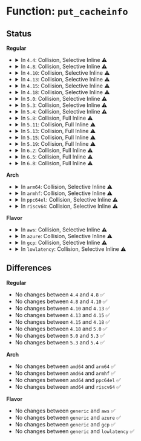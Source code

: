 # Function: <code>put_cacheinfo</code>

## Status
<b>Regular</b>
<ul>
<li>
<details>
<summary>In <code>4.4</code>: Collision, Selective Inline ⚠️</summary>

```c
int put_cacheinfo(struct sk_buff *skb, long unsigned int cstamp, long unsigned int tstamp, u32 preferred, u32 valid);
```

**Collision:** Static-Static Collision

**Inline:** Selective

**Transformation:** False

**Instances:**

```
In net/ipv4/devinet.c (ffffffff81790ac5)
Location: net/ipv4/devinet.c:1490
Inline: True
Inline callers:
  - net/ipv4/devinet.c:inet_fill_ifaddr
```
```
In net/ipv6/addrconf.c (ffffffff817c92b0)
Location: net/ipv6/addrconf.c:4265
Inline: False
Direct callers:
  - net/ipv6/addrconf.c:inet6_fill_ifaddr
  - net/ipv6/addrconf.c:inet6_dump_addr
  - net/ipv6/addrconf.c:inet6_dump_addr
```
**Symbols:**

```
ffffffff817c92b0-ffffffff817c934b: put_cacheinfo (STB_LOCAL)
```
</details>
</li>
<li>
<details>
<summary>In <code>4.8</code>: Collision, Selective Inline ⚠️</summary>

```c
int put_cacheinfo(struct sk_buff *skb, long unsigned int cstamp, long unsigned int tstamp, u32 preferred, u32 valid);
```

**Collision:** Static-Static Collision

**Inline:** Selective

**Transformation:** False

**Instances:**

```
In net/ipv4/devinet.c (ffffffff817fddf5)
Location: net/ipv4/devinet.c:1516
Inline: True
Inline callers:
  - net/ipv4/devinet.c:inet_fill_ifaddr
```
```
In net/ipv6/addrconf.c (ffffffff81836490)
Location: net/ipv6/addrconf.c:4517
Inline: False
Direct callers:
  - net/ipv6/addrconf.c:inet6_dump_addr
  - net/ipv6/addrconf.c:inet6_dump_addr
  - net/ipv6/addrconf.c:inet6_fill_ifaddr
```
**Symbols:**

```
ffffffff81836490-ffffffff8183652b: put_cacheinfo (STB_LOCAL)
```
</details>
</li>
<li>
<details>
<summary>In <code>4.10</code>: Collision, Selective Inline ⚠️</summary>

```c
int put_cacheinfo(struct sk_buff *skb, long unsigned int cstamp, long unsigned int tstamp, u32 preferred, u32 valid);
```

**Collision:** Static-Static Collision

**Inline:** Selective

**Transformation:** False

**Instances:**

```
In net/ipv4/devinet.c (ffffffff8182ed55)
Location: net/ipv4/devinet.c:1516
Inline: True
Inline callers:
  - net/ipv4/devinet.c:inet_fill_ifaddr
```
```
In net/ipv6/addrconf.c (ffffffff81867fa0)
Location: net/ipv6/addrconf.c:4560
Inline: False
Direct callers:
  - net/ipv6/addrconf.c:inet6_dump_addr
  - net/ipv6/addrconf.c:inet6_dump_addr
  - net/ipv6/addrconf.c:inet6_fill_ifaddr
```
**Symbols:**

```
ffffffff81867fa0-ffffffff8186803b: put_cacheinfo (STB_LOCAL)
```
</details>
</li>
<li>
<details>
<summary>In <code>4.13</code>: Collision, Selective Inline ⚠️</summary>

```c
int put_cacheinfo(struct sk_buff *skb, long unsigned int cstamp, long unsigned int tstamp, u32 preferred, u32 valid);
```

**Collision:** Static-Static Collision

**Inline:** Selective

**Transformation:** False

**Instances:**

```
In net/ipv4/devinet.c (ffffffff81850221)
Location: net/ipv4/devinet.c:1556
Inline: True
Inline callers:
  - net/ipv4/devinet.c:inet_fill_ifaddr
```
```
In net/ipv6/addrconf.c (ffffffff8188c700)
Location: net/ipv6/addrconf.c:4638
Inline: False
Direct callers:
  - net/ipv6/addrconf.c:inet6_dump_addr
  - net/ipv6/addrconf.c:inet6_dump_addr
  - net/ipv6/addrconf.c:inet6_fill_ifaddr
```
**Symbols:**

```
ffffffff8188c700-ffffffff8188c79b: put_cacheinfo (STB_LOCAL)
```
</details>
</li>
<li>
<details>
<summary>In <code>4.15</code>: Collision, Selective Inline ⚠️</summary>

```c
int put_cacheinfo(struct sk_buff *skb, long unsigned int cstamp, long unsigned int tstamp, u32 preferred, u32 valid);
```

**Collision:** Static-Static Collision

**Inline:** Selective

**Transformation:** False

**Instances:**

```
In net/ipv4/devinet.c (ffffffff818cfe51)
Location: net/ipv4/devinet.c:1565
Inline: True
Inline callers:
  - net/ipv4/devinet.c:inet_fill_ifaddr
```
```
In net/ipv6/addrconf.c (ffffffff8190da90)
Location: net/ipv6/addrconf.c:4642
Inline: False
Direct callers:
  - net/ipv6/addrconf.c:inet6_dump_addr
  - net/ipv6/addrconf.c:inet6_dump_addr
  - net/ipv6/addrconf.c:inet6_fill_ifaddr
```
**Symbols:**

```
ffffffff8190da90-ffffffff8190db2b: put_cacheinfo (STB_LOCAL)
```
</details>
</li>
<li>
<details>
<summary>In <code>4.18</code>: Collision, Selective Inline ⚠️</summary>

```c
int put_cacheinfo(struct sk_buff *skb, long unsigned int cstamp, long unsigned int tstamp, u32 preferred, u32 valid);
```

**Collision:** Static-Static Collision

**Inline:** Selective

**Transformation:** False

**Instances:**

```
In net/ipv4/devinet.c (ffffffff81926339)
Location: net/ipv4/devinet.c:1573
Inline: True
Inline callers:
  - net/ipv4/devinet.c:inet_fill_ifaddr
```
```
In net/ipv6/addrconf.c (ffffffff81964d40)
Location: net/ipv6/addrconf.c:4763
Inline: False
Direct callers:
  - net/ipv6/addrconf.c:inet6_dump_addr
  - net/ipv6/addrconf.c:inet6_dump_addr
  - net/ipv6/addrconf.c:inet6_fill_ifaddr
```
**Symbols:**

```
ffffffff81964d40-ffffffff81964ddb: put_cacheinfo (STB_LOCAL)
```
</details>
</li>
<li>
<details>
<summary>In <code>5.0</code>: Collision, Selective Inline ⚠️</summary>

```c
int put_cacheinfo(struct sk_buff *skb, long unsigned int cstamp, long unsigned int tstamp, u32 preferred, u32 valid);
```

**Collision:** Static-Static Collision

**Inline:** Selective

**Transformation:** False

**Instances:**

```
In net/ipv4/devinet.c (ffffffff8195537d)
Location: net/ipv4/devinet.c:1585
Inline: True
Inline callers:
  - net/ipv4/devinet.c:inet_fill_ifaddr
```
```
In net/ipv6/addrconf.c (ffffffff8199a1c0)
Location: net/ipv6/addrconf.c:4785
Inline: False
Direct callers:
  - net/ipv6/addrconf.c:in6_dump_addrs
  - net/ipv6/addrconf.c:in6_dump_addrs
  - net/ipv6/addrconf.c:inet6_fill_ifaddr
```
**Symbols:**

```
ffffffff8199a1c0-ffffffff8199a25b: put_cacheinfo (STB_LOCAL)
```
</details>
</li>
<li>
<details>
<summary>In <code>5.3</code>: Collision, Selective Inline ⚠️</summary>

```c
int put_cacheinfo(struct sk_buff *skb, long unsigned int cstamp, long unsigned int tstamp, u32 preferred, u32 valid);
```

**Collision:** Static-Static Collision

**Inline:** Selective

**Transformation:** False

**Instances:**

```
In net/ipv4/devinet.c (ffffffff819b9d08)
Location: net/ipv4/devinet.c:1635
Inline: True
Inline callers:
  - net/ipv4/devinet.c:inet_fill_ifaddr
```
```
In net/ipv6/addrconf.c (ffffffff81a06150)
Location: net/ipv6/addrconf.c:4821
Inline: False
Direct callers:
  - net/ipv6/addrconf.c:in6_dump_addrs
  - net/ipv6/addrconf.c:in6_dump_addrs
  - net/ipv6/addrconf.c:inet6_fill_ifaddr
```
**Symbols:**

```
ffffffff81a06150-ffffffff81a061ef: put_cacheinfo (STB_LOCAL)
```
</details>
</li>
<li>
<details>
<summary>In <code>5.4</code>: Collision, Selective Inline ⚠️</summary>

```c
int put_cacheinfo(struct sk_buff *skb, long unsigned int cstamp, long unsigned int tstamp, u32 preferred, u32 valid);
```

**Collision:** Static-Static Collision

**Inline:** Selective

**Transformation:** False

**Instances:**

```
In net/ipv4/devinet.c (ffffffff819f0898)
Location: net/ipv4/devinet.c:1630
Inline: True
Inline callers:
  - net/ipv4/devinet.c:inet_fill_ifaddr
```
```
In net/ipv6/addrconf.c (ffffffff81a3ccc0)
Location: net/ipv6/addrconf.c:4850
Inline: False
Direct callers:
  - net/ipv6/addrconf.c:in6_dump_addrs
  - net/ipv6/addrconf.c:in6_dump_addrs
  - net/ipv6/addrconf.c:inet6_fill_ifaddr
```
**Symbols:**

```
ffffffff81a3ccc0-ffffffff81a3cd5f: put_cacheinfo (STB_LOCAL)
```
</details>
</li>
<li>
<details>
<summary>In <code>5.8</code>: Collision, Full Inline ⚠️</summary>

**Collision:** Static-Static Collision

**Inline:** Full

**Transformation:** False

**Instances:**

```
In net/ipv4/devinet.c (ffffffff81ade808)
Location: net/ipv4/devinet.c:1636
Inline: True
Inline callers:
  - net/ipv4/devinet.c:inet_fill_ifaddr
```
```
In net/ipv6/addrconf.c (ffffffff81b34457)
Location: net/ipv6/addrconf.c:4867
Inline: True
Inline callers:
  - net/ipv6/addrconf.c:inet6_fill_ifacaddr
  - net/ipv6/addrconf.c:inet6_fill_ifmcaddr
  - net/ipv6/addrconf.c:inet6_fill_ifaddr
```
</details>
</li>
<li>
<details>
<summary>In <code>5.11</code>: Collision, Full Inline ⚠️</summary>

**Collision:** Static-Static Collision

**Inline:** Full

**Transformation:** False

**Instances:**

```
In net/ipv4/devinet.c (ffffffff81aeb5e8)
Location: net/ipv4/devinet.c:1635
Inline: True
Inline callers:
  - net/ipv4/devinet.c:inet_fill_ifaddr
```
```
In net/ipv6/addrconf.c (ffffffff81b44ca7)
Location: net/ipv6/addrconf.c:4894
Inline: True
Inline callers:
  - net/ipv6/addrconf.c:inet6_fill_ifacaddr
  - net/ipv6/addrconf.c:inet6_fill_ifmcaddr
  - net/ipv6/addrconf.c:inet6_fill_ifaddr
```
</details>
</li>
<li>
<details>
<summary>In <code>5.13</code>: Collision, Full Inline ⚠️</summary>

**Collision:** Static-Static Collision

**Inline:** Full

**Transformation:** False

**Instances:**

```
In net/ipv4/devinet.c (ffffffff81ad6c58)
Location: net/ipv4/devinet.c:1635
Inline: True
Inline callers:
  - net/ipv4/devinet.c:inet_fill_ifaddr
```
```
In net/ipv6/addrconf.c (ffffffff81b32f79)
Location: net/ipv6/addrconf.c:4898
Inline: True
Inline callers:
  - net/ipv6/addrconf.c:in6_dump_addrs
  - net/ipv6/addrconf.c:inet6_fill_ifacaddr
  - net/ipv6/addrconf.c:inet6_fill_ifaddr
```
</details>
</li>
<li>
<details>
<summary>In <code>5.15</code>: Collision, Full Inline ⚠️</summary>

**Collision:** Static-Static Collision

**Inline:** Full

**Transformation:** False

**Instances:**

```
In net/ipv4/devinet.c (ffffffff81b95698)
Location: net/ipv4/devinet.c:1635
Inline: True
Inline callers:
  - net/ipv4/devinet.c:inet_fill_ifaddr
```
```
In net/ipv6/addrconf.c (ffffffff81bf9219)
Location: net/ipv6/addrconf.c:4934
Inline: True
Inline callers:
  - net/ipv6/addrconf.c:in6_dump_addrs
  - net/ipv6/addrconf.c:inet6_fill_ifacaddr
  - net/ipv6/addrconf.c:inet6_fill_ifaddr
```
</details>
</li>
<li>
<details>
<summary>In <code>5.19</code>: Collision, Full Inline ⚠️</summary>

**Collision:** Static-Static Collision

**Inline:** Full

**Transformation:** False

**Instances:**

```
In net/ipv4/devinet.c (ffffffff81d273ec)
Location: net/ipv4/devinet.c:1640
Inline: True
Inline callers:
  - net/ipv4/devinet.c:inet_fill_ifaddr
```
```
In net/ipv6/addrconf.c (ffffffff81d92609)
Location: net/ipv6/addrconf.c:4946
Inline: True
Inline callers:
  - net/ipv6/addrconf.c:in6_dump_addrs
  - net/ipv6/addrconf.c:inet6_fill_ifacaddr
  - net/ipv6/addrconf.c:inet6_fill_ifaddr
```
</details>
</li>
<li>
<details>
<summary>In <code>6.2</code>: Collision, Full Inline ⚠️</summary>

**Collision:** Static-Static Collision

**Inline:** Full

**Transformation:** False

**Instances:**

```
In net/ipv4/devinet.c (ffffffff81eeecf6)
Location: net/ipv4/devinet.c:1641
Inline: True
Inline callers:
  - net/ipv4/devinet.c:inet_fill_ifaddr
```
```
In net/ipv6/addrconf.c (ffffffff81f60d39)
Location: net/ipv6/addrconf.c:4959
Inline: True
Inline callers:
  - net/ipv6/addrconf.c:in6_dump_addrs
  - net/ipv6/addrconf.c:inet6_fill_ifacaddr
  - net/ipv6/addrconf.c:inet6_fill_ifaddr
```
</details>
</li>
<li>
<details>
<summary>In <code>6.5</code>: Collision, Full Inline ⚠️</summary>

**Collision:** Static-Static Collision

**Inline:** Full

**Transformation:** False

**Instances:**

```
In net/ipv4/devinet.c (ffffffff81f4e6b6)
Location: net/ipv4/devinet.c:1644
Inline: True
Inline callers:
  - net/ipv4/devinet.c:inet_fill_ifaddr
```
```
In net/ipv6/addrconf.c (ffffffff81fc0bb6)
Location: net/ipv6/addrconf.c:4965
Inline: True
Inline callers:
  - net/ipv6/addrconf.c:in6_dump_addrs
  - net/ipv6/addrconf.c:inet6_fill_ifacaddr
  - net/ipv6/addrconf.c:inet6_fill_ifaddr
```
</details>
</li>
<li>
<details>
<summary>In <code>6.8</code>: Collision, Full Inline ⚠️</summary>

**Collision:** Static-Static Collision

**Inline:** Full

**Transformation:** False

**Instances:**

```
In net/ipv4/devinet.c (ffffffff820147f7)
Location: net/ipv4/devinet.c:1661
Inline: True
Inline callers:
  - net/ipv4/devinet.c:inet_fill_ifaddr
```
```
In net/ipv6/addrconf.c (ffffffff8208e076)
Location: net/ipv6/addrconf.c:5020
Inline: True
Inline callers:
  - net/ipv6/addrconf.c:in6_dump_addrs
  - net/ipv6/addrconf.c:inet6_fill_ifacaddr
  - net/ipv6/addrconf.c:inet6_fill_ifaddr
```
</details>
</li>
</ul>
<b>Arch</b>
<ul>
<li>
<details>
<summary>In <code>arm64</code>: Collision, Selective Inline ⚠️</summary>

```c
int put_cacheinfo(struct sk_buff *skb, long unsigned int cstamp, long unsigned int tstamp, u32 preferred, u32 valid);
```

**Collision:** Static-Static Collision

**Inline:** Selective

**Transformation:** False

**Instances:**

```
In net/ipv4/devinet.c (ffff800010ca6ae4)
Location: net/ipv4/devinet.c:1630
Inline: True
Inline callers:
  - net/ipv4/devinet.c:inet_fill_ifaddr
```
```
In net/ipv6/addrconf.c (ffff800010cfe0c0)
Location: net/ipv6/addrconf.c:4850
Inline: False
Direct callers:
  - net/ipv6/addrconf.c:in6_dump_addrs
  - net/ipv6/addrconf.c:in6_dump_addrs
  - net/ipv6/addrconf.c:inet6_fill_ifaddr
```
**Symbols:**

```
ffff800010cfe0c0-ffff800010cfe194: put_cacheinfo (STB_LOCAL)
```
</details>
</li>
<li>
<details>
<summary>In <code>armhf</code>: Collision, Selective Inline ⚠️</summary>

```c
int put_cacheinfo(struct sk_buff *skb, long unsigned int cstamp, long unsigned int tstamp, u32 preferred, u32 valid);
```

**Collision:** Static-Static Collision

**Inline:** Selective

**Transformation:** False

**Instances:**

```
In net/ipv4/devinet.c (c0db320c)
Location: net/ipv4/devinet.c:1630
Inline: True
Inline callers:
  - net/ipv4/devinet.c:inet_fill_ifaddr
```
```
In net/ipv6/addrconf.c (c0e05c8c)
Location: net/ipv6/addrconf.c:4850
Inline: False
Direct callers:
  - net/ipv6/addrconf.c:in6_dump_addrs
  - net/ipv6/addrconf.c:in6_dump_addrs
  - net/ipv6/addrconf.c:inet6_fill_ifaddr
```
**Symbols:**

```
c0e05c8c-c0e05d2c: put_cacheinfo (STB_LOCAL)
```
</details>
</li>
<li>
<details>
<summary>In <code>ppc64el</code>: Collision, Selective Inline ⚠️</summary>

```c
int put_cacheinfo(struct sk_buff *skb, long unsigned int cstamp, long unsigned int tstamp, u32 preferred, u32 valid);
```

**Collision:** Static-Static Collision

**Inline:** Selective

**Transformation:** False

**Instances:**

```
In net/ipv4/devinet.c (c000000000dbafa0)
Location: net/ipv4/devinet.c:1630
Inline: True
Inline callers:
  - net/ipv4/devinet.c:inet_fill_ifaddr
```
```
In net/ipv6/addrconf.c (c000000000e26510)
Location: net/ipv6/addrconf.c:4850
Inline: False
Direct callers:
  - net/ipv6/addrconf.c:in6_dump_addrs
  - net/ipv6/addrconf.c:in6_dump_addrs
  - net/ipv6/addrconf.c:inet6_fill_ifaddr
```
**Symbols:**

```
c000000000e26510-c000000000e265dc: put_cacheinfo (STB_LOCAL)
```
</details>
</li>
<li>
<details>
<summary>In <code>riscv64</code>: Collision, Selective Inline ⚠️</summary>

```c
int put_cacheinfo(struct sk_buff *skb, long unsigned int cstamp, long unsigned int tstamp, u32 preferred, u32 valid);
```

**Collision:** Static-Static Collision

**Inline:** Selective

**Transformation:** False

**Instances:**

```
In net/ipv4/devinet.c (ffffffe000801e66)
Location: net/ipv4/devinet.c:1630
Inline: True
Inline callers:
  - net/ipv4/devinet.c:inet_fill_ifaddr
```
```
In net/ipv6/addrconf.c (ffffffe00084859c)
Location: net/ipv6/addrconf.c:4850
Inline: False
Direct callers:
  - net/ipv6/addrconf.c:in6_dump_addrs
  - net/ipv6/addrconf.c:in6_dump_addrs
  - net/ipv6/addrconf.c:inet6_fill_ifaddr
```
**Symbols:**

```
ffffffe00084859c-ffffffe00084861a: put_cacheinfo (STB_LOCAL)
```
</details>
</li>
</ul>
<b>Flavor</b>
<ul>
<li>
<details>
<summary>In <code>aws</code>: Collision, Selective Inline ⚠️</summary>

```c
int put_cacheinfo(struct sk_buff *skb, long unsigned int cstamp, long unsigned int tstamp, u32 preferred, u32 valid);
```

**Collision:** Static-Static Collision

**Inline:** Selective

**Transformation:** False

**Instances:**

```
In net/ipv4/devinet.c (ffffffff81990638)
Location: net/ipv4/devinet.c:1630
Inline: True
Inline callers:
  - net/ipv4/devinet.c:inet_fill_ifaddr
```
```
In net/ipv6/addrconf.c (ffffffff819dc350)
Location: net/ipv6/addrconf.c:4850
Inline: False
Direct callers:
  - net/ipv6/addrconf.c:in6_dump_addrs
  - net/ipv6/addrconf.c:in6_dump_addrs
  - net/ipv6/addrconf.c:inet6_fill_ifaddr
```
**Symbols:**

```
ffffffff819dc350-ffffffff819dc3ef: put_cacheinfo (STB_LOCAL)
```
</details>
</li>
<li>
<details>
<summary>In <code>azure</code>: Collision, Selective Inline ⚠️</summary>

```c
int put_cacheinfo(struct sk_buff *skb, long unsigned int cstamp, long unsigned int tstamp, u32 preferred, u32 valid);
```

**Collision:** Static-Static Collision

**Inline:** Selective

**Transformation:** False

**Instances:**

```
In net/ipv4/devinet.c (ffffffff8194a0f8)
Location: net/ipv4/devinet.c:1630
Inline: True
Inline callers:
  - net/ipv4/devinet.c:inet_fill_ifaddr
```
```
In net/ipv6/addrconf.c (ffffffff81999110)
Location: net/ipv6/addrconf.c:4850
Inline: False
Direct callers:
  - net/ipv6/addrconf.c:in6_dump_addrs
  - net/ipv6/addrconf.c:in6_dump_addrs
  - net/ipv6/addrconf.c:inet6_fill_ifaddr
```
**Symbols:**

```
ffffffff81999110-ffffffff819991af: put_cacheinfo (STB_LOCAL)
```
</details>
</li>
<li>
<details>
<summary>In <code>gcp</code>: Collision, Selective Inline ⚠️</summary>

```c
int put_cacheinfo(struct sk_buff *skb, long unsigned int cstamp, long unsigned int tstamp, u32 preferred, u32 valid);
```

**Collision:** Static-Static Collision

**Inline:** Selective

**Transformation:** False

**Instances:**

```
In net/ipv4/devinet.c (ffffffff819faed8)
Location: net/ipv4/devinet.c:1630
Inline: True
Inline callers:
  - net/ipv4/devinet.c:inet_fill_ifaddr
```
```
In net/ipv6/addrconf.c (ffffffff81a46dd0)
Location: net/ipv6/addrconf.c:4850
Inline: False
Direct callers:
  - net/ipv6/addrconf.c:in6_dump_addrs
  - net/ipv6/addrconf.c:in6_dump_addrs
  - net/ipv6/addrconf.c:inet6_fill_ifaddr
```
**Symbols:**

```
ffffffff81a46dd0-ffffffff81a46e6f: put_cacheinfo (STB_LOCAL)
```
</details>
</li>
<li>
<details>
<summary>In <code>lowlatency</code>: Collision, Selective Inline ⚠️</summary>

```c
int put_cacheinfo(struct sk_buff *skb, long unsigned int cstamp, long unsigned int tstamp, u32 preferred, u32 valid);
```

**Collision:** Static-Static Collision

**Inline:** Selective

**Transformation:** False

**Instances:**

```
In net/ipv4/devinet.c (ffffffff81a05229)
Location: net/ipv4/devinet.c:1630
Inline: True
Inline callers:
  - net/ipv4/devinet.c:inet_fill_ifaddr
```
```
In net/ipv6/addrconf.c (ffffffff81a52b50)
Location: net/ipv6/addrconf.c:4850
Inline: False
Direct callers:
  - net/ipv6/addrconf.c:in6_dump_addrs
  - net/ipv6/addrconf.c:in6_dump_addrs
  - net/ipv6/addrconf.c:inet6_fill_ifaddr
```
**Symbols:**

```
ffffffff81a52b50-ffffffff81a52bf1: put_cacheinfo (STB_LOCAL)
```
</details>
</li>
</ul>

## Differences
<b>Regular</b>
<ul>
<li>
No changes between <code>4.4</code> and <code>4.8</code> ✅
</li>
<li>
No changes between <code>4.8</code> and <code>4.10</code> ✅
</li>
<li>
No changes between <code>4.10</code> and <code>4.13</code> ✅
</li>
<li>
No changes between <code>4.13</code> and <code>4.15</code> ✅
</li>
<li>
No changes between <code>4.15</code> and <code>4.18</code> ✅
</li>
<li>
No changes between <code>4.18</code> and <code>5.0</code> ✅
</li>
<li>
No changes between <code>5.0</code> and <code>5.3</code> ✅
</li>
<li>
No changes between <code>5.3</code> and <code>5.4</code> ✅
</li>
</ul>
<b>Arch</b>
<ul>
<li>
No changes between <code>amd64</code> and <code>arm64</code> ✅
</li>
<li>
No changes between <code>amd64</code> and <code>armhf</code> ✅
</li>
<li>
No changes between <code>amd64</code> and <code>ppc64el</code> ✅
</li>
<li>
No changes between <code>amd64</code> and <code>riscv64</code> ✅
</li>
</ul>
<b>Flavor</b>
<ul>
<li>
No changes between <code>generic</code> and <code>aws</code> ✅
</li>
<li>
No changes between <code>generic</code> and <code>azure</code> ✅
</li>
<li>
No changes between <code>generic</code> and <code>gcp</code> ✅
</li>
<li>
No changes between <code>generic</code> and <code>lowlatency</code> ✅
</li>
</ul>
